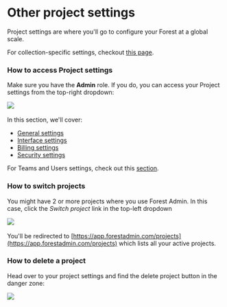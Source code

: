 # Other project settings

Project settings are where you'll go to configure your Forest at a global scale.

For collection-specific settings, checkout [this page](../../collections/manage-your-collection-settings.md).

### How to access Project settings

Make sure you have the **Admin** role. If you do, you can access your Project settings from the top-right dropdown:

![](<../../.gitbook/assets/Capture d’écran 2022-01-27 à 13.04.56.png>)

In this section, we'll cover:

* [General settings](general-tab.md)
* [Interface settings](interface-tab.md)
* [Billing settings](billing-tab.md)
* [Security settings](security-tab/)

For Teams and Users settings, check out this [section](../teams-and-users/).

### How to switch projects

You might have 2 or more projects where you use Forest Admin. In this case, click the _Switch project_ link in the top-left dropdown

![](<../../.gitbook/assets/Capture d’écran 2022-01-27 à 12.50.01.png>)

You'll be redirected to [https://app.forestadmin.com/projects](https://app.forestadmin.com/projects) which lists all your active projects.

### How to delete a project

Head over to your project settings and find the delete project button in the danger zone:

![](<../../.gitbook/assets/Capture d’écran 2022-01-27 à 12.54.36.png>)
